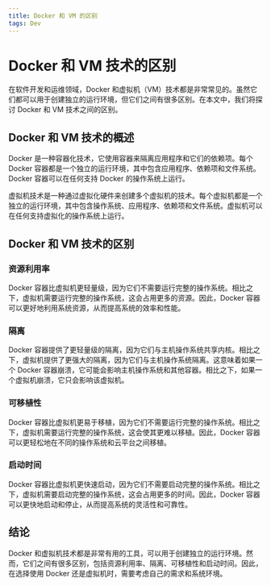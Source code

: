 ```yaml
---
title: Docker 和 VM 的区别
tags: Dev
---
```


# Docker 和 VM 技术的区别

在软件开发和运维领域，Docker 和虚拟机（VM）技术都是非常常见的。虽然它们都可以用于创建独立的运行环境，但它们之间有很多区别。在本文中，我们将探讨 Docker 和 VM 技术之间的区别。<!--more-->

## Docker 和 VM 技术的概述

Docker 是一种容器化技术，它使用容器来隔离应用程序和它们的依赖项。每个 Docker 容器都是一个独立的运行环境，其中包含应用程序、依赖项和文件系统。Docker 容器可以在任何支持 Docker 的操作系统上运行。

虚拟机技术是一种通过虚拟化硬件来创建多个虚拟机的技术。每个虚拟机都是一个独立的运行环境，其中包含操作系统、应用程序、依赖项和文件系统。虚拟机可以在任何支持虚拟化的操作系统上运行。

## Docker 和 VM 技术的区别

### 资源利用率

Docker 容器比虚拟机更轻量级，因为它们不需要运行完整的操作系统。相比之下，虚拟机需要运行完整的操作系统，这会占用更多的资源。因此，Docker 容器可以更好地利用系统资源，从而提高系统的效率和性能。

### 隔离

Docker 容器提供了更轻量级的隔离，因为它们与主机操作系统共享内核。相比之下，虚拟机提供了更强大的隔离，因为它们与主机操作系统隔离。这意味着如果一个 Docker 容器崩溃，它可能会影响主机操作系统和其他容器。相比之下，如果一个虚拟机崩溃，它只会影响该虚拟机。

### 可移植性

Docker 容器比虚拟机更易于移植，因为它们不需要运行完整的操作系统。相比之下，虚拟机需要运行完整的操作系统，这会使其更难以移植。因此，Docker 容器可以更轻松地在不同的操作系统和云平台之间移植。

### 启动时间

Docker 容器比虚拟机更快速启动，因为它们不需要启动完整的操作系统。相比之下，虚拟机需要启动完整的操作系统，这会占用更多的时间。因此，Docker 容器可以更快地启动和停止，从而提高系统的灵活性和可靠性。

## 结论

Docker 和虚拟机技术都是非常有用的工具，可以用于创建独立的运行环境。然而，它们之间有很多区别，包括资源利用率、隔离、可移植性和启动时间。因此，在选择使用 Docker 还是虚拟机时，需要考虑自己的需求和系统环境。